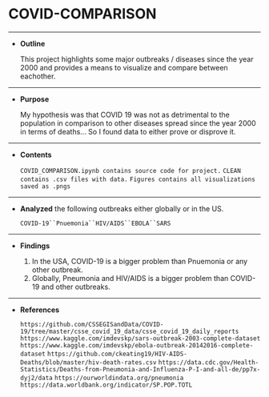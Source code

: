 # COVID-COMPARISON 
* ****
* **Outline**
 
	This project highlights some major outbreaks / diseases since the year 2000 and provides a means to visualize and compare between eachother.
	

* ****
* **Purpose** 
	
	My hypothesis was that COVID 19 was not as detrimental to the population in comparison to other diseases spread
since the year 2000 in terms of deaths... So I found data to either prove or disprove it.

* ****
* **Contents**

	`COVID_COMPARISON.ipynb contains source code for project.`
	`CLEAN contains .csv files with data.`
	`Figures contains all visualizations saved as .pngs`
	
* ****
* **Analyzed** the following outbreaks either globally or in the US.

	`COVID-19``Pnuemonia``HIV/AIDS``EBOLA``SARS`


* ****
* **Findings**

	1. 	In the USA, COVID-19 is a bigger problem than Pnuemonia or any other outbreak.
	2. Globally, Pneumonia and HIV/AIDS is a bigger problem than COVID-19 and other outbreaks.
	
* ****
* **References**

	`https://github.com/CSSEGISandData/COVID-19/tree/master/csse_covid_19_data/csse_covid_19_daily_reports`
	`https://www.kaggle.com/imdevskp/sars-outbreak-2003-complete-dataset`
	`https://www.kaggle.com/imdevskp/ebola-outbreak-20142016-complete-dataset`
	`https://github.com/ckeating19/HIV-AIDS-Deaths/blob/master/hiv-death-rates.csv`
	`https://data.cdc.gov/Health-Statistics/Deaths-from-Pneumonia-and-Influenza-P-I-and-all-de/pp7x-dyj2/data`
	`https://ourworldindata.org/pneumonia`
	`https://data.worldbank.org/indicator/SP.POP.TOTL`








